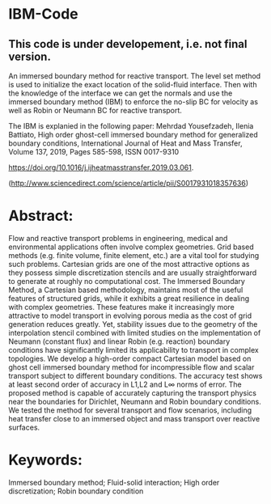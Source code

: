 # IBM-Code
## This code is under developement, i.e. not final version.
An immersed boundary method for reactive transport. The level set method is used to initialize the exact location of the solid-fluid interface. Then with the knowledge of the interface we can get the normals and use the immersed boundary method (IBM) to enforce the no-slip BC for velocity as well as Robin or Neumann BC for reactive transport.


The IBM is explanied in the following paper:
Mehrdad Yousefzadeh, Ilenia Battiato, High order ghost-cell immersed boundary method for generalized boundary conditions,
International Journal of Heat and Mass Transfer, Volume 137, 2019, Pages 585-598, ISSN 0017-9310

https://doi.org/10.1016/j.ijheatmasstransfer.2019.03.061.

(http://www.sciencedirect.com/science/article/pii/S0017931018357636)

# Abstract: 
Flow and reactive transport problems in engineering, medical and environmental applications often involve complex geometries. Grid based methods (e.g. finite volume, finite element, etc.) are a vital tool for studying such problems. Cartesian grids are one of the most attractive options as they possess simple discretization stencils and are usually straightforward to generate at roughly no computational cost. The Immersed Boundary Method, a Cartesian based methodology, maintains most of the useful features of structured grids, while it exhibits a great resilience in dealing with complex geometries. These features make it increasingly more attractive to model transport in evolving porous media as the cost of grid generation reduces greatly. Yet, stability issues due to the geometry of the interpolation stencil combined with limited studies on the implementation of Neumann (constant flux) and linear Robin (e.g. reaction) boundary conditions have significantly limited its applicability to transport in complex topologies. We develop a high-order compact Cartesian model based on ghost cell immersed boundary method for incompressible flow and scalar transport subject to different boundary conditions. The accuracy test shows at least second order of accuracy in L1,L2 and L∞ norms of error. The proposed method is capable of accurately capturing the transport physics near the boundaries for Dirichlet, Neumann and Robin boundary conditions. We tested the method for several transport and flow scenarios, including heat transfer close to an immersed object and mass transport over reactive surfaces.

# Keywords: 
Immersed boundary method; Fluid-solid interaction; High order discretization; Robin boundary condition
